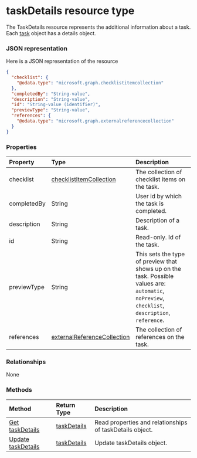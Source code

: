 # taskDetails resource type

The TaskDetails resource represents the additional information about a task. Each [task](task.md) object has a details object.

### JSON representation

Here is a JSON representation of the resource

<!-- {
  "blockType": "resource",
  "optionalProperties": [

  ],
  "@odata.type": "microsoft.graph.taskdetails"
}-->

```json
{
  "checklist": {
    "@odata.type": "microsoft.graph.checklistitemcollection"
  },
  "completedBy": "String-value",
  "description": "String-value",
  "id": "String-value (identifier)",
  "previewType": "String-value",
  "references": {
    "@odata.type": "microsoft.graph.externalreferencecollection"
  }
}

```
### Properties
| Property	   | Type	|Description|
|:---------------|:--------|:----------|
|checklist|[checklistItemCollection](checklistitemcollection.md)| The collection of checklist items on the task.|
|completedBy|String| User id by which the task is completed. |
|description|String| Description of a task. |
|id|String| Read-only. Id of the task. |
|previewType|String| This sets the type of preview that shows up on the task. Possible values are: `automatic`, `noPreview`, `checklist`, `description`, `reference`.|
|references|[externalReferenceCollection](externalreferencecollection.md)| The collection of references on the task. |

### Relationships
None


### Methods

| Method		   | Return Type	|Description|
|:---------------|:--------|:----------|
|[Get taskDetails](../api/taskdetails_get.md) | [taskDetails](taskdetails.md) |Read properties and relationships of taskDetails object.|
|[Update taskDetails](../api/taskdetails_update.md) | [taskDetails](taskdetails.md)	|Update taskDetails object. |

<!-- uuid: 8fcb5dbc-d5aa-4681-8e31-b001d5168d79
2015-10-25 14:57:30 UTC -->
<!-- {
  "type": "#page.annotation",
  "description": "taskDetails resource",
  "keywords": "",
  "section": "documentation",
  "tocPath": ""
}-->